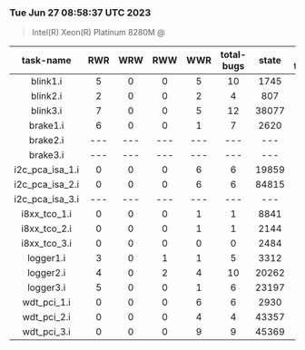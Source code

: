 ### Tue Jun 27 08:58:37 UTC 2023
> Intel(R)   Xeon(R)   Platinum   8280M @

| task-name | RWR | WRW | RWW | WWR | total-bugs| state | total time(ms) |
| :---: | :---: | :---: | :---: | :---: | :---: | :---: | :---: |
| blink1.i | 5 | 0 | 0 | 5 | 10 | 1745 | 556 |
| blink2.i | 2 | 0 | 0 | 2 | 4 | 807 | 373 |
| blink3.i | 7 | 0 | 0 | 5 | 12 | 38077 | 14400 |
| brake1.i | 6 | 0 | 0 | 1 | 7 | 2620 | 1257 |
| brake2.i | --- | --- | --- | --- | --- | --- | --- |
| brake3.i | --- | --- | --- | --- | --- | --- | --- |
| i2c_pca_isa_1.i | 0 | 0 | 0 | 6 | 6 | 19859 | 6726 |
| i2c_pca_isa_2.i | 0 | 0 | 0 | 6 | 6 | 84815 | 40967 |
| i2c_pca_isa_3.i | --- | --- | --- | --- | --- | --- | --- |
| i8xx_tco_1.i | 0 | 0 | 0 | 1 | 1 | 8841 | 4889 |
| i8xx_tco_2.i | 0 | 0 | 0 | 1 | 1 | 2144 | 561 |
| i8xx_tco_3.i | 0 | 0 | 0 | 0 | 0 | 2484 | 456 |
| logger1.i | 3 | 0 | 1 | 1 | 5 | 3312 | 975 |
| logger2.i | 4 | 0 | 2 | 4 | 10 | 20262 | 9348 |
| logger3.i | 5 | 0 | 0 | 1 | 6 | 23197 | 10076 |
| wdt_pci_1.i | 0 | 0 | 0 | 6 | 6 | 2930 | 819 |
| wdt_pci_2.i | 0 | 0 | 0 | 4 | 4 | 43357 | 35711 |
| wdt_pci_3.i | 0 | 0 | 0 | 9 | 9 | 45369 | 12190 |
